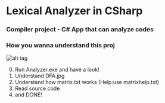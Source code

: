# Lexical Analyzer in CSharp

### Compiler project - C# App that can analyze codes

### How you wanna understand this proj

![alt tag](http://shahriar.in/blog/wp-content/uploads/Screen.png)

0. Run Analyzer.exe and have a look!
1. Understand DFA.jpg
2. Understand how matrix.txt works (Help:use matrixhelp.txt)
3. Read source code
4. and DONE!


